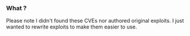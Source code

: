 ### What ?

Please note I didn't found these CVEs nor authored original exploits.
I just wanted to rewrite exploits to make them easier to use.
